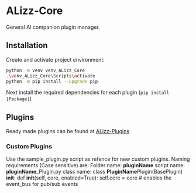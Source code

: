 # ALizz-Core
General AI companion plugin manager.


## Installation
Create and activate project environment:
```bash
python -m venv venv_ALizz_Core
.\venv_ALizz_Core\Scripts\activate
python -m pip install --upgrade pip
```
Next install the required dependencies for each plugin (`pip install [Package]`)


## Plugins
Ready made plugins can be found at [ALizz-Plugins](https://github.com/Lizza-Celestia/ALizz-Plugins)

### Custom Plugins
Use the sample_plugin.py script as refence for new custom plugins. 
Naming requirements (Case sensitive) are:
  Folder name: **pluginName**
  script name: **pluginName**_Plugin.py
  class name: class **PluginName**Plugin(BasePlugin)
  __init__: def __init__(self, core, enabled=True):
                self.core = core        # enables the event_bus for pub/sub events
